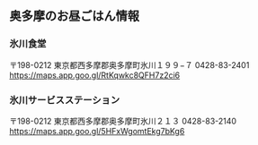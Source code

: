 ## 奥多摩のお昼ごはん情報
### 氷川食堂
〒198-0212 東京都西多摩郡奥多摩町氷川１９９−７
0428-83-2401
https://maps.app.goo.gl/RtKqwkc8QFH7z2ci6



### 氷川サービスステーション
〒198-0212 東京都西多摩郡奥多摩町氷川２１３
0428-83-2140
https://maps.app.goo.gl/5HFxWgomtEkg7bKg6
